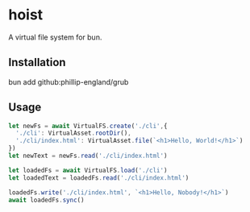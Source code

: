 # hoist
A virtual file system for bun.

## Installation
bun add github:phillip-england/grub

## Usage
```ts
let newFs = await VirtualFS.create('./cli',{
  './cli': VirtualAsset.rootDir(),
  './cli/index.html': VirtualAsset.file(`<h1>Hello, World!</h1>`)
})
let newText = newFs.read('./cli/index.html')

let loadedFs = await VirtualFS.load('./cli')
let loadedText = loadedFs.read('./cli/index.html')

loadedFs.write('./cli/index.html', `<h1>Hello, Nobody!</h1>`)
await loadedFs.sync()
```